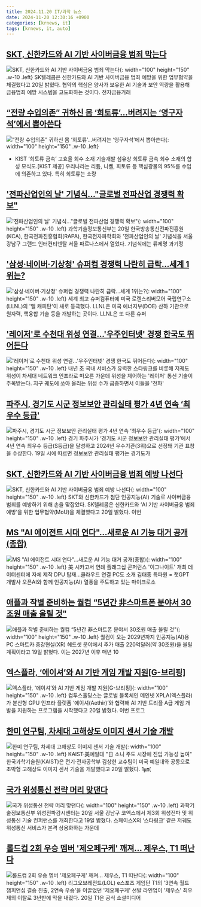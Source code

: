 ```yaml
---
title: 2024.11.20 IT/과학 뉴스
date: 2024-11-20 12:30:16 +0900
categories: [krnews, it]
tags: [krnews, it, auto]
---
```

## [SKT, 신한카드와 AI 기반 사이버금융 범죄 막는다](https://n.news.naver.com/mnews/article/092/0002353198)

![SKT, 신한카드와 AI 기반 사이버금융 범죄 막는다](https://mimgnews.pstatic.net/image/origin/092/2024/11/20/2353198.jpg?type=nf220_150){: width="100" height="150" .w-10 .left}
SK텔레콤은 신한카드와 AI 기반 사이버금융 범죄 예방을 위한 업무협약을 체결했다고 20일 밝혔다. 협약의 핵심은 양사가 보유한 AI 기술과 보안 역량을 활용해 금융범죄 예방 시스템을 고도화하는 것이다. 전자금융거래

## [“전량 수입의존” 귀하신 몸 ‘희토류’…버려지는 ‘영구자석’에서 뽑아쓴다](https://n.news.naver.com/mnews/article/016/0002390771)

![“전량 수입의존” 귀하신 몸 ‘희토류’…버려지는 ‘영구자석’에서 뽑아쓴다](https://mimgnews.pstatic.net/image/origin/016/2024/11/20/2390771.jpg?type=nf220_150){: width="100" height="150" .w-10 .left}
- KIST ‘희토류 금속’ 고효율 회수 소재 기술개발 섬유상 희토류 금속 회수 소재의 합성 모식도.[KIST 제공] 우리나라는 리튬, 니켈, 희토류 등 핵심광물의 95%를 수입에 의존하고 있다. 특히 희토류는 소량

## ['전파산업인의 날' 기념식…"글로벌 전파산업 경쟁력 확보"](https://n.news.naver.com/mnews/article/001/0015057325)

!['전파산업인의 날' 기념식…"글로벌 전파산업 경쟁력 확보"](https://mimgnews.pstatic.net/image/origin/001/2024/11/20/15057325.jpg?type=nf220_150){: width="100" height="150" .w-10 .left}
과학기술정보통신부는 20일 한국방송통신전파진흥원(KCA), 한국전파진흥협회(RAPA), 한국전자파학회와 '전파산업인의 날' 기념식을 서울 강남구 그랜드 인터컨티넨탈 서울 파르나스에서 열었다. 기념식에는 류제명 과기정

## ['삼성·네이버·기상청' 슈퍼컴 경쟁력 나란히 급락…세계 1위는?](https://n.news.naver.com/mnews/article/015/0005059277)

!['삼성·네이버·기상청' 슈퍼컴 경쟁력 나란히 급락…세계 1위는?](https://mimgnews.pstatic.net/image/origin/015/2024/11/20/5059277.jpg?type=nf220_150){: width="100" height="150" .w-10 .left}
세계 최고 슈퍼컴퓨터에 미국 로렌스리버모어 국립연구소(LLNL)의 '엘 캐피탄'이 새로 등극했다. LLNL은 미국 에너지부(DOE) 산하 기관으로 원자력, 핵융합 기술 등을 개발하는 곳이다. LLNL은 또 다른 슈퍼

## ['레이저'로 수천대 위성 연결…'우주인터넷' 경쟁 한국도 뛰어든다](https://n.news.naver.com/mnews/article/008/0005116766)

!['레이저'로 수천대 위성 연결…'우주인터넷' 경쟁 한국도 뛰어든다](https://mimgnews.pstatic.net/image/origin/008/2024/11/20/5116766.jpg?type=nf220_150){: width="100" height="150" .w-10 .left}
내년 초 국내 서비스가 유력한 스타링크를 비롯해 저궤도 위성이 차세대 네트워크 인프라로 떠오른 가운데 위성을 제어하는 '레이저' 통신 기술이 주목받는다. 지구 궤도에 쏘아 올리는 위성 수가 급증하면서 이들을 '전파'

## [파주시, 경기도 시군 정보보안 관리실태 평가 4년 연속 ‘최우수 등급'](https://n.news.naver.com/mnews/article/629/0000339659)

![파주시, 경기도 시군 정보보안 관리실태 평가 4년 연속 ‘최우수 등급'](https://mimgnews.pstatic.net/image/origin/629/2024/11/19/339659.jpg?type=nf220_150){: width="100" height="150" .w-10 .left}
경기 파주시가 ‘경기도 시군 정보보안 관리실태 평가’에서 4년 연속 최우수 등급(S등급)을 달성하고 2024년 우수기관(3위)으로 선정돼 기관 표창을 수상한다. 19일 시에 따르면 정보보안 관리실태 평가는 경기도가

## [SKT, 신한카드와 AI 기반 사이버금융 범죄 예방 나선다](https://n.news.naver.com/mnews/article/014/0005270446)

![SKT, 신한카드와 AI 기반 사이버금융 범죄 예방 나선다](https://mimgnews.pstatic.net/image/origin/014/2024/11/20/5270446.jpg?type=nf220_150){: width="100" height="150" .w-10 .left}
SKT와 신한카드가 첨단 인공지능(AI) 기술로 사이버금융 범죄를 예방하기 위해 손을 맞잡았다. SK텔레콤은 신한카드와 ‘AI 기반 사이버금융 범죄 예방’을 위한 업무협약(MoU)을 체결했다고 20일 밝혔다. 이번

## [MS "AI 에이전트 시대 연다"…새로운 AI 기능 대거 공개(종합)](https://n.news.naver.com/mnews/article/001/0015056250)

![MS "AI 에이전트 시대 연다"…새로운 AI 기능 대거 공개(종합)](https://mimgnews.pstatic.net/image/origin/001/2024/11/20/15056250.jpg?type=nf220_150){: width="100" height="150" .w-10 .left}
美 시카고서 연례 플래그십 콘퍼런스 '이그나이트' 개최 데이터센터에 자체 제작 DPU 탑재…클라우드 연결 PC도 소개 김태종 특파원 = 챗GPT 개발사 오픈AI와 함께 인공지능(AI) 열풍을 주도하고 있는 마이크로소

## [애플과 작별 준비하는 퀄컴 “5년간 非스마트폰 분야서 30조원 매출 올릴 것"](https://n.news.naver.com/mnews/article/023/0003871478)

![애플과 작별 준비하는 퀄컴 “5년간 非스마트폰 분야서 30조원 매출 올릴 것"](https://mimgnews.pstatic.net/image/origin/023/2024/11/20/3871478.jpg?type=nf220_150){: width="100" height="150" .w-10 .left}
퀄컴이 오는 2029년까지 인공지능(AI)용 PC∙스마트카∙증강현실(XR) 헤드셋 분야에서 추가 매출 220억달러(약 30조원)을 올릴 계획이라고 19일 밝혔다. 이는 2027년 이후 매년 10

## [엑스플라, ‘에이셔’와 AI 기반 게임 개발 지원[G-브리핑]](https://n.news.naver.com/mnews/article/009/0005399676)

![엑스플라, ‘에이셔’와 AI 기반 게임 개발 지원[G-브리핑]](https://mimgnews.pstatic.net/image/origin/009/2024/11/20/5399676.jpg?type=nf220_150){: width="100" height="150" .w-10 .left}
컴투스홀딩스는 글로벌 블록체인 메인넷 XPLA(엑스플라)가 분산형 GPU 인프라 플랫폼 ‘에이셔(Aethir)’와 협력해 AI 기반 트리플 A급 게임 개발을 지원하는 프로그램을 시작했다고 20일 밝혔다. 이번 프로그

## [한미 연구팀, 차세대 고해상도 이미지 센서 기술 개발](https://n.news.naver.com/mnews/article/001/0015056567)

![한미 연구팀, 차세대 고해상도 이미지 센서 기술 개발](https://mimgnews.pstatic.net/image/origin/001/2024/11/20/15056567.jpg?type=nf220_150){: width="100" height="150" .w-10 .left}
KAIST·美예일대 "日 소니 주도 시장에 진입 가능성 높여" 한국과학기술원(KAIST)은 전기·전자공학부 김상현 교수팀이 미국 예일대와 공동으로 초박형 고해상도 이미지 센서 기술을 개발했다고 20일 밝혔다. 1㎛(

## [국가 위성통신 전략 머리 맞댄다](https://n.news.naver.com/mnews/article/011/0004417060)

![국가 위성통신 전략 머리 맞댄다](https://mimgnews.pstatic.net/image/origin/011/2024/11/19/4417060.jpg?type=nf220_150){: width="100" height="150" .w-10 .left}
과학기술정보통신부 위성전파감시센터는 20일 서울 강남구 코엑스에서 제3회 위성전파 및 위성통신 기술 컨퍼런스를 개최한다고 19일 밝혔다. 스페이스X의 ‘스타링크’ 같은 저궤도 위성통신 서비스가 본격 상용화하는 가운데

## [롤드컵 2회 우승 멤버 '제오페구케' 깨져... 제우스, T1 떠난다](https://n.news.naver.com/mnews/article/014/0005270546)

![롤드컵 2회 우승 멤버 '제오페구케' 깨져... 제우스, T1 떠난다](https://mimgnews.pstatic.net/image/origin/014/2024/11/20/5270546.jpg?type=nf220_150){: width="100" height="150" .w-10 .left}
리그오브레전드(LOL) e스포츠 게임단 T1의 '3연속 월드 챔피언십 결승 진출, 2연속 우승'을 이끌었던 '제오페구케' 선발 라인업이 '제우스' 최우제의 이탈로 3년만에 막을 내렸다. 20일 T1은 공식 소셜미디어

